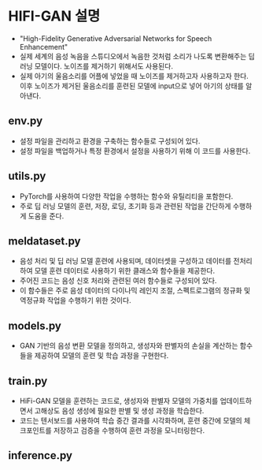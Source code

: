# HIFI-GAN 설명

- "High-Fidelity Generative Adversarial Networks for Speech Enhancement"
- 실제 세계의 음성 녹음을 스튜디오에서 녹음한 것처럼 소리가 나도록 변환해주는 딥러닝 모델이다. 노이즈를 제거하기 위해서도 사용된다.
- 실제 아기의 울음소리를 어플에 넣었을 때 노이즈를 제거하고자 사용하고자 한다. 이후 노이즈가 제거된 울음소리를 훈련된 모델에 input으로 넣어 아기의 상태를 알아낸다.


## env.py
- 설정 파일을 관리하고 환경을 구축하는 함수들로 구성되어 있다.
- 설정 파일을 백업하거나 특정 환경에서 설정을 사용하기 위해 이 코드를 사용한다.


## utils.py
- PyTorch를 사용하여 다양한 작업을 수행하는 함수와 유틸리티을 포함한다.
- 주로 딥 러닝 모델의 훈련, 저장, 로딩, 초기화 등과 관련된 작업을 간단하게 수행하게 도움을 준다.


## meldataset.py
- 음성 처리 및 딥 러닝 모델 훈련에 사용되며, 데이터셋을 구성하고 데이터를 전처리하여 모델 훈련 데이터로 사용하기 위한 클래스와 함수들을 제공한다.
- 주어진 코드는 음성 신호 처리와 관련된 여러 함수들로 구성되어 있다.
- 이 함수들은 주로 음성 데이터의 다이나믹 레인지 조절, 스펙트로그램의 정규화 및 역정규화 작업을 수행하기 위한 것이다.


## models.py
- GAN 기반의 음성 변환 모델을 정의하고, 생성자와 판별자의 손실을 계산하는 함수들을 제공하여 모델의 훈련 및 학습 과정을 구현한다.


## train.py
- HiFi-GAN 모델을 훈련하는 코드로, 생성자와 판별자 모델의 가중치를 업데이트하면서 고해상도 음성 생성에 필요한 판별 및 생성 과정을 학습한다.
- 코드는 텐서보드를 사용하여 학습 중간 결과를 시각화하며, 훈련 중간에 모델의 체크포인트를 저장하고 검증을 수행하여 훈련 과정을 모니터링한다.


## inference.py




